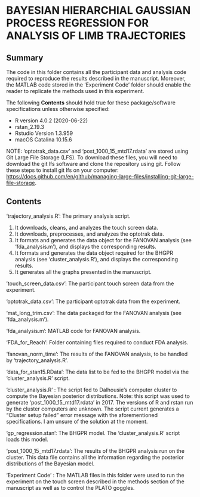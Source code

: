 # BAYESIAN HIERARCHIAL GAUSSIAN PROCESS REGRESSION FOR ANALYSIS OF LIMB TRAJECTORIES

## Summary 

The code in this folder contains all the participant data and analysis code required to reproduce the results described in the manuscript. Moreover, the MATLAB code stored in the ‘Experiment Code’ folder should enable the reader to replicate the methods used in this experiment. 

The following **Contents** should hold true for these package/software specifications unless otherwise specified:
- R version 4.0.2 (2020-06-22) 
- rstan_2.19.3 
- Rstudio Version 1.3.959
- macOS Catalina 10.15.6

NOTE: ‘optotrak_data.csv’ and ‘post_1000_15_mtd17.rdata’ are stored using Git Large File Storage (LFS). To download these files, you will need to download the git lfs software and clone the repository using git. Follow these steps to install git lfs on your computer: https://docs.github.com/en/github/managing-large-files/installing-git-large-file-storage. 

## Contents
‘trajectory_analysis.R’: The primary analysis script. 
1. It downloads, cleans, and analyzes the touch screen data. 
2. It downloads, preprocesses, and analyzes the optotrak data. 
3. It formats and generates the data object for the FANOVAN analysis (see ‘fda_analysis.m’), and displays the corresponding results. 
4. It formats and generates the data object required for the BHGPR analysis (see ‘cluster_analysis.R’), and displays the corresponding results. 
5. It generates all the graphs presented in the manuscript. 

’touch_screen_data.csv’: The participant touch screen data from the experiment. 

‘optotrak_data.csv’: The participant optotrak data from the experiment. 

‘mat_long_trim.csv’: The data packaged for the FANOVAN analysis (see ‘fda_analysis.m’). 

‘fda_analysis.m’: MATLAB code for FANOVAN analysis.

‘FDA_for_Reach’: Folder containing files required to conduct FDA analysis. 

‘fanovan_norm_time’: The results of the FANOVAN analysis, to be handled by ‘trajectory_analysis.R’. 

‘data_for_stan15.RData’: The data list to be fed to the BHGPR model via the ‘cluster_analysis.R’ script. 

‘cluster_analysis.R’ : The script fed to Dalhousie’s computer cluster to compute the Bayesian posterior distributions. Note: this script was used to generate ‘post_1000_15_mtd17.rdata’ in 2017. The versions of R and rstan run by the cluster computers are unknown. The script current generates a “Cluster setup failed” error message with the aforementioned specifications. I am unsure of the solution at the moment.

‘gp_regression.stan’: The BHGPR model. The ‘cluster_analysis.R’ script loads this model. 

‘post_1000_15_mtd17.rdata’: The results of the BHGPR analysis run on the cluster. This data file contains all the information regarding the posterior distributions of the Bayesian model. 

‘Experiment Code’ : The MATLAB files in this folder were used to run the experiment on the touch screen described in the methods section of the manuscript as well as to control the PLATO goggles. 

